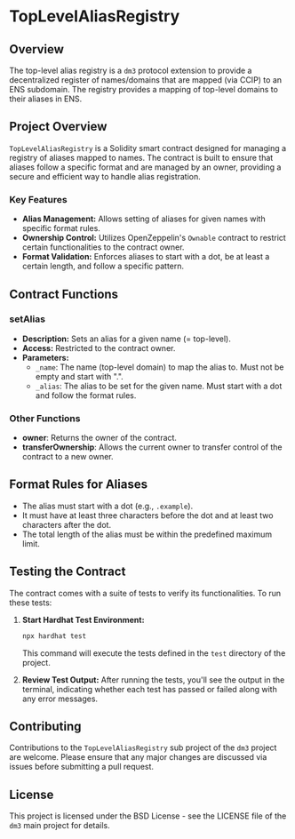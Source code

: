 # TopLevelAliasRegistry

## Overview

The top-level alias registry is a `dm3` protocol extension to provide a decentralized register of names/domains that are mapped (via CCIP) to an ENS subdomain. The registry provides a mapping of top-level domains to their aliases in ENS.

## Project Overview

`TopLevelAliasRegistry` is a Solidity smart contract designed for managing a registry of aliases mapped to names. The contract is built to ensure that aliases follow a specific format and are managed by an owner, providing a secure and efficient way to handle alias registration.

### Key Features

-   **Alias Management:** Allows setting of aliases for given names with specific format rules.
-   **Ownership Control:** Utilizes OpenZeppelin's `Ownable` contract to restrict certain functionalities to the contract owner.
-   **Format Validation:** Enforces aliases to start with a dot, be at least a certain length, and follow a specific pattern.

## Contract Functions

### setAlias

-   **Description:** Sets an alias for a given name (= top-level).
-   **Access:** Restricted to the contract owner.
-   **Parameters:**
    -   `_name`: The name (top-level domain) to map the alias to. Must not be empty and start with ".".
    -   `_alias`: The alias to be set for the given name. Must start with a dot and follow the format rules.

### Other Functions

-   **owner**: Returns the owner of the contract.
-   **transferOwnership**: Allows the current owner to transfer control of the contract to a new owner.

## Format Rules for Aliases

-   The alias must start with a dot (e.g., `.example`).
-   It must have at least three characters before the dot and at least two characters after the dot.
-   The total length of the alias must be within the predefined maximum limit.

## Testing the Contract

The contract comes with a suite of tests to verify its functionalities. To run these tests:

1. **Start Hardhat Test Environment:**

    ```sh
    npx hardhat test
    ```

    This command will execute the tests defined in the `test` directory of the project.

2. **Review Test Output:**
   After running the tests, you'll see the output in the terminal, indicating whether each test has passed or failed along with any error messages.

## Contributing

Contributions to the `TopLevelAliasRegistry` sub project of the `dm3` project are welcome. Please ensure that any major changes are discussed via issues before submitting a pull request.

## License

This project is licensed under the BSD License - see the LICENSE file of the `dm3` main project for details.

